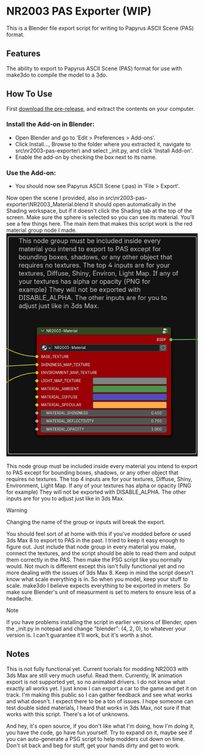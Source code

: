 # NR2003 PAS Exporter (WIP)
This is a Blender file export script for writing to Papyrus ASCII Scene (PAS) format. 

## Features
The ability to export to Papyrus ASCII Scene (PAS) format for use with make3do to compile the model to a 3do. 

## How To Use
First [download the pre-release](https://github.com/Burnout3d/NR2003-PAS-Exporter/releases/tag/Alpha), and extract the contents on your computer.

### Install the Add-on in Blender:
* Open Blender and go to 'Edit > Preferences > Add-ons'.
* Click Install..., Browse to the folder where you extracted it, navigate to src\nr2003-pas-exporter\ and select _init.py, and click 'Install Add-on'.
* Enable the add-on by checking the box next to its name.
### Use the Add-on:
* You should now see Papyrus ASCII Scene (.pas) in 'File > Export'.

Now open the scene I provided, also in src\nr2003-pas-exporter\NR2003_Material.blend It should open automatically in the Shading workspace, but if it doesn't click the Shading tab at the top of the screen. Make sure the sphere is selected so you can see its material. You'll see a few things here. The main item that makes this script work is the red material group node I made. 
![Screenshot of material group](docs/images/screenshot-material-group.png)

This node group must be included inside every material you intend to export to PAS except for bounding boxes, shadows, or any other object that requires no textures. The top 4 inputs are for your textures, Diffuse, Shiny, Environment, Light Map. If any of your textures has alpha or opacity (PNG for example) They will not be exported with DISABLE_ALPHA. The other inputs are for you to adjust just like in 3ds Max. 

> [!WARNING]
> Changing the name of the group or inputs will break the export. 

You should feel sort of at home with this if you've modded before or used 3ds Max 8 to export to PAS in the past. I tried to keep it easy enough to figure out. Just include that node group in every material you make, connect the textures, and the script should be able to read them and output them correctly in the PAS. Then make the PSG script like you normally would. Not much is different except this isn't fully functional yet and no more dealing with the issues of 3ds Max 8. 
Keep in mind the script doesn't know what scale everything is in. So when you model, keep your stuff to scale. make3do I believe expects everything to be exported in meters. So make sure Blender's unit of measurment is set to meters to ensure less of a headache. 

> [!NOTE]
> If you have problems installing the script in earlier versions of Blender, open the _init.py in notepad and change "blender": (4, 2, 0), to whatever your version is. I can't guarantee it'll work, but it's worth a shot. 

## Notes
This is not fully functional yet. Current tuorials for modding NR2003 with 3ds Max are still very much useful. Read them. 
Currently, IK animation export is not supported yet, so no animated drivers. I do not know what exactly all works yet. I just know I can export a car to the game and get it on track. I'm making this public so I can gather feedback and see what works and what doesn't. I expect there to be a ton of issues. I hope someone can test double sided materials, I heard that works in 3ds Max, not sure if that works with this script. There's a lot of unknowns. 

And hey, it's open source, if you don't like what I'm doing, how I'm doing it, you have the code, go have fun yourself. Try to expand on it, maybe see if you can auto-generate a PSG script to help modders cut down on time. Don't sit back and beg for stuff, get your hands dirty and get to work. 

